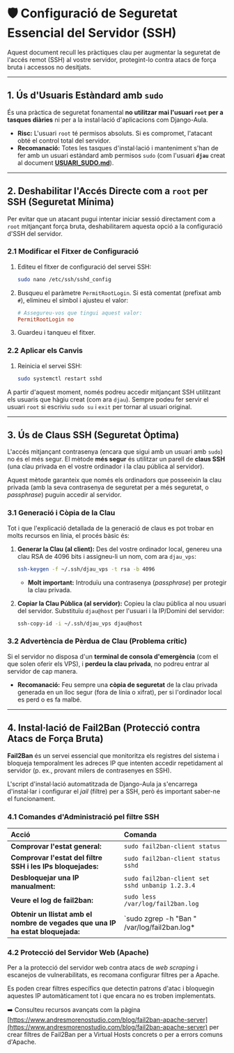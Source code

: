 # 🛡️ Configuració de Seguretat Essencial del Servidor (SSH)

Aquest document recull les pràctiques clau per augmentar la seguretat de l'accés remot (SSH) al vostre servidor, protegint-lo contra atacs de força bruta i accessos no desitjats.

---

## 1. Ús d'Usuaris Estàndard amb `sudo`

És una pràctica de seguretat fonamental **no utilitzar mai l'usuari `root` per a tasques diàries** ni per a la instal·lació d'aplicacions com Django-Aula.

* **Risc:** L'usuari `root` té permisos absoluts. Si es compromet, l'atacant obté el control total del servidor.
* **Recomanació:** Totes les tasques d'instal·lació i manteniment s'han de fer amb un usuari estàndard amb permisos `sudo` (com l'usuari **`djau`** creat al document **[USUARI_SUDO.md](USUARI_SUDO.md)**).

---

## 2. Deshabilitar l'Accés Directe com a `root` per SSH (Seguretat Mínima)

Per evitar que un atacant pugui intentar iniciar sessió directament com a `root` mitjançant força bruta, deshabilitarem aquesta opció a la configuració d'SSH del servidor.

### 2.1 Modificar el Fitxer de Configuració

1.  Editeu el fitxer de configuració del servei SSH:
    ```bash
    sudo nano /etc/ssh/sshd_config
    ```

2.  Busqueu el paràmetre `PermitRootLogin`. Si està comentat (prefixat amb `#`), elimineu el símbol i ajusteu el valor:
    ```ini
    # Assegureu-vos que tingui aquest valor:
    PermitRootLogin no
    ```

3.  Guardeu i tanqueu el fitxer.

### 2.2 Aplicar els Canvis

1.  Reinicia el servei SSH:
    ```bash
    sudo systemctl restart sshd
    ```

A partir d'aquest moment, només podreu accedir mitjançant SSH utilitzant els usuaris que hàgiu creat (com ara `djau`). Sempre podeu fer servir el usuari `root` si escriviu `sudo su` i `exit` per tornar al usuari original.

---

## 3. Ús de Claus SSH (Seguretat Òptima)

L'accés mitjançant contrasenya (encara que sigui amb un usuari amb `sudo`) no és el més segur. El mètode **més segur** és utilitzar un parell de **claus SSH** (una clau privada en el vostre ordinador i la clau pública al servidor).

Aquest mètode garanteix que només els ordinadors que posseeixin la clau privada (amb la seva contrasenya de seguretat per a més seguretat, o *passphrase*) puguin accedir al servidor.

### 3.1 Generació i Còpia de la Clau

Tot i que l'explicació detallada de la generació de claus es pot trobar en molts recursos en línia, el procés bàsic és:

1.  **Generar la Clau (al client):** Des del vostre ordinador local, genereu una clau RSA de 4096 bits i assigneu-li un nom, com ara `djau_vps`:
    ```bash
    ssh-keygen -f ~/.ssh/djau_vps -t rsa -b 4096
    ```
    * **Molt important:** Introduïu una contrasenya (*passphrase*) per protegir la clau privada.

2.  **Copiar la Clau Pública (al servidor):** Copieu la clau pública al nou usuari del servidor. Substituïu `djau@host` per l'usuari i la IP/Domini del servidor:
    ```bash
    ssh-copy-id -i ~/.ssh/djau_vps djau@host
    ```
### 3.2 Advertència de Pèrdua de Clau (Problema crític)

Si el servidor no disposa d'un **terminal de consola d'emergència** (com el que solen oferir els VPS), i **perdeu la clau privada**, no podreu entrar al servidor de cap manera.

* **Recomanació:** Feu sempre una **còpia de seguretat** de la clau privada generada en un lloc segur (fora de línia o xifrat), per si l'ordinador local es perd o es fa malbé.

---

## 4. Instal·lació de Fail2Ban (Protecció contra Atacs de Força Bruta)

**Fail2Ban** és un servei essencial que monitoritza els registres del sistema i bloqueja temporalment les adreces IP que intenten accedir repetidament al servidor (p. ex., provant milers de contrasenyes en SSH).

L'script d'instal·lació automatitzada de Django-Aula ja s'encarrega d'instal·lar i configurar el *jail* (filtre) per a SSH, però és important saber-ne el funcionament.

### 4.1 Comandes d'Administració pel filtre SSH

| Acció | Comanda |
| :--- | :--- |
| **Comprovar l'estat general:** | `sudo fail2ban-client status` |
| **Comprovar l'estat del filtre SSH i les IPs bloquejades:** | `sudo fail2ban-client status sshd` |
| **Desbloquejar una IP manualment:** | `sudo fail2ban-client set sshd unbanip 1.2.3.4` |
| **Veure el log de fail2ban:** | `sudo less /var/log/fail2ban.log` |
| **Obtenir un llistat amb el nombre de vegades que una IP ha estat bloquejada:** | `sudo zgrep -h "Ban " /var/log/fail2ban.log* | awk '{print $NF}' | sort | uniq -c` |


### 4.2 Protecció del Servidor Web (Apache)

Per a la protecció del servidor web contra atacs de *web scraping* i escanejos de vulnerabilitats, es recomana configurar filtres per a Apache.

Es poden crear filtres específics que detectin patrons d'atac i bloquegin aquestes IP automàticament tot i que encara no es troben implementats.

➡️ Consulteu recursos avançats com la pàgina [https://www.andresmorenostudio.com/blog/fail2ban-apache-server](https://www.andresmorenostudio.com/blog/fail2ban-apache-server) per crear filtres de Fail2Ban per a Virtual Hosts concrets o per a errors comuns d'Apache.